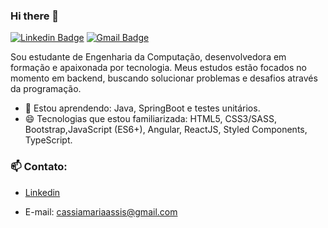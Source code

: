 ### Hi there 👋

[![Linkedin Badge](https://img.shields.io/badge/-Cassia%Maria-00875f?style=flat-square&logo=Linkedin&logoColor=white&link=https://www.linkedin.com/in/cassia-maria/)](https://www.linkedin.com/in/cassia-maria/) 
[![Gmail Badge](https://img.shields.io/badge/-cassiamariaassis@gmail.com-00875f?style=flat-square&logo=Gmail&logoColor=white&link=mailto:cassiamariaassis@gmail.com)](mailto:cassiamariaassis@gmail.com)

Sou estudante de Engenharia da Computação, desenvolvedora em formação e apaixonada por tecnologia. Meus estudos estão focados no momento em backend, buscando solucionar problemas e desafios através da programação.

- 🌱 Estou aprendendo: Java, SpringBoot e testes unitários.
- 😄 Tecnologias que estou familiarizada: HTML5, CSS3/SASS, Bootstrap,JavaScript (ES6+), Angular, ReactJS, Styled Components, TypeScript.

### 📫 Contato:
- [Linkedin](https://www.linkedin.com/in/cassia-maria/)

- E-mail: cassiamariaassis@gmail.com
